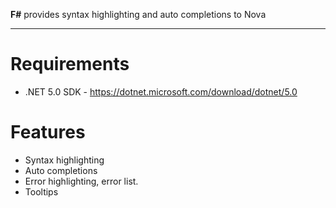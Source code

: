 
**F#** provides syntax highlighting and auto completions to Nova

---

# Requirements

- .NET 5.0 SDK - https://dotnet.microsoft.com/download/dotnet/5.0

# Features

- Syntax highlighting
- Auto completions
- Error highlighting, error list.
- Tooltips